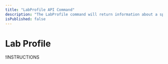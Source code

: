```yaml
---
title: "LabProfile API Command"
description: "The LabProfile command will return information about a specific lab profile."
isPublished: false
---
```


# Lab Profile

!INSTRUCTIONS[](https://raw.githubusercontent.com/LearnOnDemandSystems/docs/master/lod/lod-api/api-deprecate-message.md)
